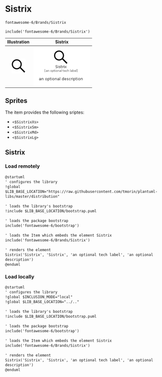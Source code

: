 # Sistrix


```text
fontawesome-6/Brands/Sistrix
```

```text
include('fontawesome-6/Brands/Sistrix')
```



| Illustration | Sistrix |
| :---: | :---: |
| ![illustration for Illustration](../../fontawesome-6/Brands/Sistrix.png) | ![illustration for Sistrix](../../fontawesome-6/Brands/Sistrix.Local.png) |



## Sprites
The item provides the following sriptes:

- `<$SistrixXs>`
- `<$SistrixSm>`
- `<$SistrixMd>`
- `<$SistrixLg>`





## Sistrix

### Load remotely
```plantuml
@startuml
' configures the library
!global $LIB_BASE_LOCATION="https://raw.githubusercontent.com/tmorin/plantuml-libs/master/distribution"

' loads the library's bootstrap
!include $LIB_BASE_LOCATION/bootstrap.puml

' loads the package bootstrap
include('fontawesome-6/bootstrap')

' loads the Item which embeds the element Sistrix
include('fontawesome-6/Brands/Sistrix')

' renders the element
Sistrix('Sistrix', 'Sistrix', 'an optional tech label', 'an optional description')
@enduml
```

### Load locally
```plantuml
@startuml
' configures the library
!global $INCLUSION_MODE="local"
!global $LIB_BASE_LOCATION="../.."

' loads the library's bootstrap
!include $LIB_BASE_LOCATION/bootstrap.puml

' loads the package bootstrap
include('fontawesome-6/bootstrap')

' loads the Item which embeds the element Sistrix
include('fontawesome-6/Brands/Sistrix')

' renders the element
Sistrix('Sistrix', 'Sistrix', 'an optional tech label', 'an optional description')
@enduml
```

